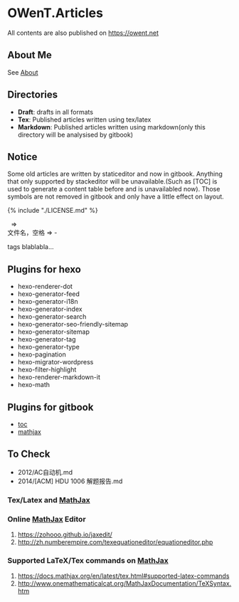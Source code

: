 OWenT.Articles
======

All contents are also published on https://owent.net

About Me
------
See [About](About.md)

Directories
------
- **Draft**: drafts in all formats
- **Tex**: Published articles written using tex/latex
- **Markdown**: Published articles written using markdown(only this directory will be analysised by gitbook)

Notice
------
Some old articles are written by staticeditor and now in gitbook. Anything that only supported by stackeditor will be unavailable.(Such as \[TOC\] is used to generate a content table before and is unavailabled now). Those symbols are not removed in gitbook and only have a little effect on layout.

{% include "./LICENSE.md" %}

&nbsp; =>  
文件名，空格 => -

tags blablabla...

## Plugins for hexo
+ hexo-renderer-dot
+ hexo-generator-feed
+ hexo-generator-i18n
+ hexo-generator-index
+ hexo-generator-search
+ hexo-generator-seo-friendly-sitemap
+ hexo-generator-sitemap
+ hexo-generator-tag
+ hexo-generator-type
+ hexo-pagination
+ hexo-migrator-wordpress
+ hexo-filter-highlight
+ hexo-renderer-markdown-it
+ hexo-math

## Plugins for gitbook
+ [toc](https://plugins.gitbook.com/plugin/toc)
+ [mathjax](https://plugins.gitbook.com/plugin/mathjax)


## To Check
+ 2012/AC自动机.md
+ 2014/[ACM] HDU 1006 解题报告.md

### Tex/Latex and [MathJax][1]

### Online [MathJax][1] Editor
1. https://zohooo.github.io/jaxedit/
2. http://zh.numberempire.com/texequationeditor/equationeditor.php

### Supported LaTeX/Tex commands on [MathJax][1]
1. https://docs.mathjax.org/en/latest/tex.html#supported-latex-commands
2. http://www.onemathematicalcat.org/MathJaxDocumentation/TeXSyntax.htm

[1]: https://www.mathjax.org/